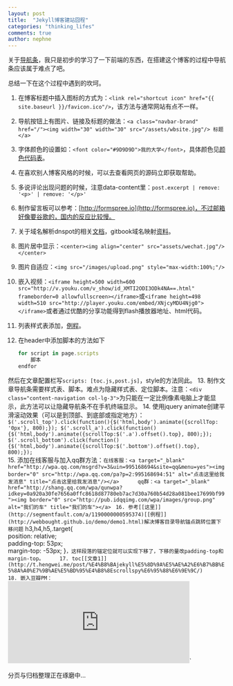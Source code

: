 ```yaml
---
layout: post
title:  "Jekyll博客建站囧程"
categories: "thinking_lifes"
comments: true
author: nephne
---
```

关于[导航条][导航条]，我只是初步的学习了一下前端的东西，在搭建这个博客的过程中导航条应该属于难点了吧。

总结一下在这个过程中遇到的坎坷。

1. 在博客标题中插入图标的方式为：`<link rel="shortcut icon" href="{{ site.baseurl }}/favicon.ico"/>`，该方法与通常网站有点不一样。
2. 导航按钮上有图片、链接及标题的做法：`<a class="navbar-brand" href="/"><img width="30" width="30" src="/assets/wbsite.jpg"/> 标题 </a>`
3. 字体颜色的设置如：`<font color="#9D9D9D">我的大学</font>`，具体颜色见[颜色代码表](http://www.qqai.net/tool/yansedaima/)。
4. 在喜欢别人博客风格的时候，可以去查看网页的源码立即获取帮助。
5. 多说评论出现问题的时候，注意data-content里：`post.excerpt | remove: '<p>' | remove: '</p>'`
6. 制作留言板可以参考：[http://formspree.io](http://formspree.io)，不过邮箱好像要谷歌的，国内的反应比较慢。
7. 关于域名解析dnspot的相关[文档](http://www.dute.me/godaddy-dns-setting.html)，gitbook域名映射[资料](https://help.gitbook.com/platform/domains.html)。
8. 图片居中显示：`<center><img align="center" src="assets/wechat.jpg"/></center>`
9. 图片自适应：`<img src="/images/upload.png" style="max-width:100%;"/>`
10. 嵌入视频：`<iframe height=500 width=600 src="http://v.youku.com/v_show/id_XMTI2ODI3ODk4NA==.html" frameborder=0 allowfullscreen></iframe>`或`<iframe height=498 width=510 src="http://player.youku.com/embed/XNjcyMDU4Njg0"></iframe>`或者通过优酷的分享功能得到flash播放器地址、html代码。
11. 列表样式表添加，[例程](http://www.w3school.com.cn/tiy/t.asp?f=csse_list-style-type_all)。
12. 在header中添加脚本的方法如下

	```js
	for script in page.scripts
		脚本
	endfor
	```  
然后在文章配置栏写`scripts: [toc.js,post.js]`，style的方法同此。
13. 制作文章导航条需要样式表、脚本。难点为隐藏样式表、定位脚本。注意：`<div class="content-navigation col-lg-3">`为只能在一定比例像素电脑上才能显示，此方法可以让隐藏导航条不在手机终端显示。
14. 使用jquery animate创建平滑滚动效果（可以是到顶部、到底部或指定地方）：`
  $('.scroll_top').click(function(){$('html,body').animate({scrollTop: '0px'}, 800);});
  $('.scroll_a').click(function(){$('html,body').animate({scrollTop:$('.a').offset().top}, 800);});
  $('.scroll_bottom').click(function(){$('html,body').animate({scrollTop:$('.bottom').offset().top}, 800);});`      
15. 添加在线客服与加入qq群方法：`在线客服：<a target="_blank" href="http://wpa.qq.com/msgrd?v=3&uin=995168694&site=qq&menu=yes"><img border="0" src="http://wpa.qq.com/pa?p=2:995168694:51" alt="点击这里给我发消息" title="点击这里给我发消息"/></a>     
qq群：<a target="_blank" href="http://shang.qq.com/wpa/qunwpa?idkey=0a920a30fe7656a0ffc8618d87780eb7ac7d30a760b54d28a081bee17699bf99"><img border="0" src="http://pub.idqqimg.com/wpa/images/group.png" alt="我们的车" title="我们的车"></a>`
</script>`
16. 参考[[这里]](http://segmentfault.com/a/1190000000595374)[[例程]](http://webbought.github.io/demo/demo1.html)解决博客目录导航锚点跳转位置下移问题`
	h3,h4,h5,.target{    
	position: relative;    
	padding-top: 53px;    
	margin-top: -53px;
	}`，这样段落的锚定位就可以实现下移了，下移的量改padding-top和margin-top。    
17. toc[[文章1]](http://t.hengwei.me/post/%E4%B8%BAjekyll%E5%8D%9A%E5%AE%A2%E6%B7%BB%E5%8A%A0%E7%9B%AE%E5%BD%95%E4%B8%8Escrollspy%E6%95%88%E6%9E%9C/)    
18. 嵌入豆瓣PM：`<iframe name="iframe_canvas" src="http://douban.fm/partner/baidu/doubanradio" scrolling="no" frameborder="0" width="420" height="190"></iframe>`

<!--more-->
分页与归档整理正在琢磨中...

[导航条]:(http://www.blog.csdn.net/a316212802/article/details/25004549)